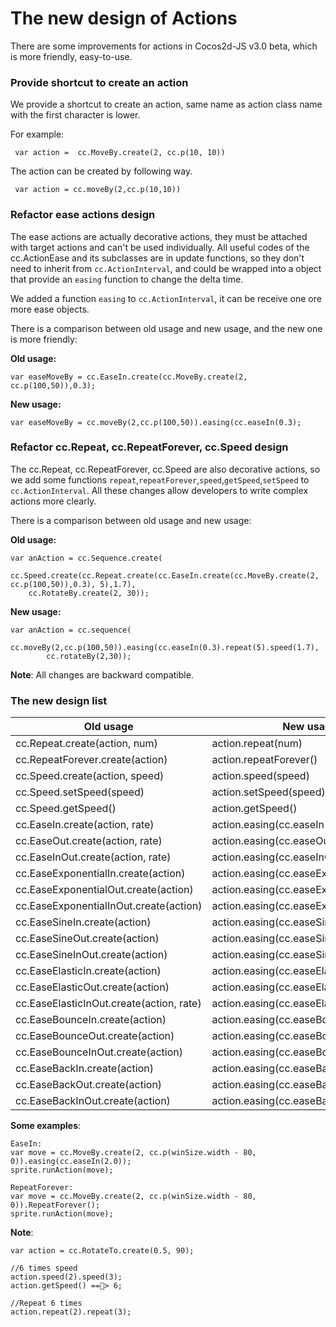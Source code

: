 # The new design of Actions #

There are some improvements for actions in Cocos2d-JS v3.0 beta, which is more friendly, easy-to-use.

### Provide shortcut to create an action  ###

We provide a shortcut to create an action, same name as action class name with the first character is lower.
 
For example: 

```
 var action =  cc.MoveBy.create(2, cc.p(10, 10))
```
The action can be created by following way.
```
 var action = cc.moveBy(2,cc.p(10,10))
```

### Refactor ease actions design ###

The ease actions are actually decorative actions, they must be attached with target actions and can't be used individually. All useful codes of the cc.ActionEase and its subclasses are in update functions, so they don't need to inherit from `cc.ActionInterval`, and could be wrapped into a object that provide an `easing` function to change the delta time.

We added a function `easing` to `cc.ActionInterval`, it can be receive one ore more ease objects.

There is a comparison between old usage and new usage, and the new one is more friendly:

**Old usage:**

```
var easeMoveBy = cc.EaseIn.create(cc.MoveBy.create(2, cc.p(100,50)),0.3);
```

**New usage:**

```
var easeMoveBy = cc.moveBy(2,cc.p(100,50)).easing(cc.easeIn(0.3);
```


### Refactor cc.Repeat, cc.RepeatForever, cc.Speed design ###

The cc.Repeat, cc.RepeatForever, cc.Speed are also decorative actions, so we add some functions `repeat`,`repeatForever`,`speed`,`getSpeed`,`setSpeed` to `cc.ActionInterval`. All these changes allow developers to write complex actions more clearly.

There is a comparison between old usage and new usage:

**Old usage:**
```
var anAction = cc.Sequence.create(
    cc.Speed.create(cc.Repeat.create(cc.EaseIn.create(cc.MoveBy.create(2, cc.p(100,50)),0.3), 5),1.7),
    cc.RotateBy.create(2, 30));
```

**New usage:**
```
var anAction = cc.sequence(
		cc.moveBy(2,cc.p(100,50)).easing(cc.easeIn(0.3).repeat(5).speed(1.7), 
		cc.rotateBy(2,30));
```

**Note**: All changes are backward compatible.

### The new design list ###

Old usage       				     | New usage
------------ 					     | ------------
cc.Repeat.create(action, num)       | action.repeat(num)
cc.RepeatForever.create(action)     | action.repeatForever()
cc.Speed.create(action, speed)      | action.speed(speed)
cc.Speed.setSpeed(speed)  	         | action.setSpeed(speed)
cc.Speed.getSpeed()  			     | action.getSpeed()
cc.EaseIn.create(action, rate)      | action.easing(cc.easeIn(rate))
cc.EaseOut.create(action, rate)     | action.easing(cc.easeOut(rate))
cc.EaseInOut.create(action, rate)   | action.easing(cc.easeInOut(rate))
cc.EaseExponentialIn.create(action) | action.easing(cc.easeExponentialIn())
cc.EaseExponentialOut.create(action)| action.easing(cc.easeExponentialOut())
cc.EaseExponentialInOut.create(action)| action.easing(cc.easeExponentialInOut())
cc.EaseSineIn.create(action)		 | action.easing(cc.easeSineIn())
cc.EaseSineOut.create(action)		 | action.easing(cc.easeSineOut())
cc.EaseSineInOut.create(action)		 | action.easing(cc.easeSineInOut())
cc.EaseElasticIn.create(action)		 | action.easing(cc.easeElasticIn())
cc.EaseElasticOut.create(action)	 | action.easing(cc.easeElasticOut())
cc.EaseElasticInOut.create(action, rate)| action.easing(cc.easeElasticInOut(rate))
cc.EaseBounceIn.create(action)		 | action.easing(cc.easeBounceIn())
cc.EaseBounceOut.create(action)		 | action.easing(cc.easeBounceOut())
cc.EaseBounceInOut.create(action)	 | action.easing(cc.easeBounceInOut())
cc.EaseBackIn.create(action)		 | action.easing(cc.easeBackIn())
cc.EaseBackOut.create(action)		 | action.easing(cc.easeBackOut())
cc.EaseBackInOut.create(action)		 | action.easing(cc.easeBackInOut())

**Some examples**:

````
EaseIn:
var move = cc.MoveBy.create(2, cc.p(winSize.width - 80, 0)).easing(cc.easeIn(2.0));
sprite.runAction(move);

RepeatForever:
var move = cc.MoveBy.create(2, cc.p(winSize.width - 80, 0)).RepeatForever();
sprite.runAction(move);
````

**Note**:

```
var action = cc.RotateTo.create(0.5, 90);

//6 times speed
action.speed(2).speed(3);
action.getSpeed() ==> 6;

//Repeat 6 times
action.repeat(2).repeat(3);
```